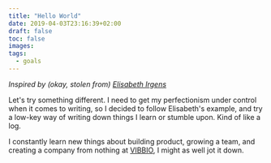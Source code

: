 ```yaml
---
title: "Hello World"
date: 2019-04-03T23:16:39+02:00
draft: false
toc: false
images:
tags:
  - goals
---
```


_Inspired by (okay, stolen from) [Elisabeth Irgens](https://elisabethirgens.github.io/notes/2017/06/hello-world/)_

Let's try something different. I need to get my perfectionism under control when it comes to writing, so I decided to follow Elisabeth's example, and try a low-key way of writing down things I learn or stumble upon. Kind of like a log.

I constantly learn new things about building product, growing a team, and creating a company from nothing at [VIBBIO](https://vibbio.com), I might as well jot it down.